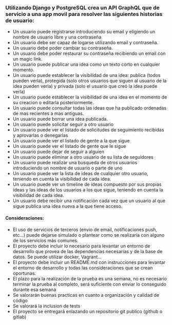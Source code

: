 ### Utilizando Django y PostgreSQL crea un API GraphQL que de servicio a una app movil para resolver las siguientes historias de usuario:

- Un usuario puede registrarse introduciendo su email y eligiendo un nombre de usuario libre y una contraseña
- Un usuario debe ser capaz de logarse utilizando email y contraseña.
- Un usuario debe poder cambiar su contraseña.
- Un usuario debe poder restaurar su contraseña recibiendo un email con un magic link.
- Un usuario puede publicar una idea como un texto corto en cualquier momento.
- Un usuario puede establecer la visibilidad de una idea: publica (todos pueden verla), protegida (solo otros usuarios que siguen al usuario de la idea pueden verla) y privada (solo el usuario que creó la idea puede verla)
- Un usuario puede establecer la visibilidad de una idea en el momento de su creacion o editarla posteriormente.
- Un usuario puede consultar todas las ideas que ha publicado ordenadas de mas recientes a mas antiguas.
- Un usuario puede borrar una idea publicada.
- Un usuario puede solicitar seguir a otro usuario
- Un usuario puede ver el listado de solicitudes de seguimiento recibidas y aprovarlas o denegarlas
- Un usuario puede ver el listado de gente a la que sigue
- Un usuario puede ver el listado de gente que le sigue
- Un usuario puede dejar de seguir a alguien
- Un usuario puede eliminar a otro usuario de su lista de seguidores
- Un usuario puede realizar una busqueda de otros usuarios introduciendo un nombre de usuario o parte de uno
- Un usuario puede ver la lista de ideas de cualquier otro usuario, teniendo en cuenta la visibilidad de cada idea.
- Un usuario puede ver un timeline de ideas compuesto por sus propias ideas y las ideas de los usuarios a los que sigue, teniendo en cuenta la visibilidad de cada idea.
- Un usuario debe recibir una notificación cada vez que un usuario al que sigue publica una idea nueva a la que tiene acceso.

#### Consideraciones:

- El uso de servicios de terceros (envio de email, notificaciones push, etc...) puede dejarse simulado o plantear como se realizaría con alguno de los servicios más comunes.
- El proyecto debe incluir lo necesario para levantar un entorno de desarrollo que provea de las dependencias necesarias y de la base de datos. Se puede utilizar docker, Vagrant...
- El proyecto debe incluir un README.md con instrucciones para levantar el entorno de desarrollo y todas las consideraciones que se crean oportunas.
- El plazo para la realización de la prueba es una semana, no es necesario terminar la prueba al completo, será suficiente con enviar lo conseguido durante esa semana
- Se valorarán buenas practicas en cuanto a organización y calidad de código
- Se valorará la inclusion de tests
- El proyecto se entregará enlazando un repositorio git publico (github o gitlab)